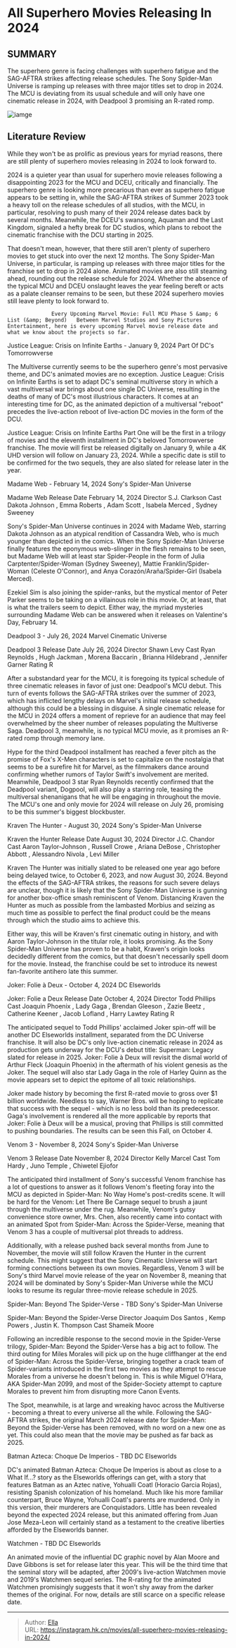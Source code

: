 # All Superhero Movies Releasing In 2024


## SUMMARY 



  The superhero genre is facing challenges with superhero fatigue and the SAG-AFTRA strikes affecting release schedules.   The Sony Spider-Man Universe is ramping up releases with three major titles set to drop in 2024.   The MCU is deviating from its usual schedule and will only have one cinematic release in 2024, with Deadpool 3 promising an R-rated romp.  

![iamge](https://static1.srcdn.com/wordpress/wp-content/uploads/2024/01/spider-man-deadpool-joker.jpg)

## Literature Review

While they won&#39;t be as prolific as previous years for myriad reasons, there are still plenty of superhero movies releasing in 2024 to look forward to.




2024 is a quieter year than usual for superhero movie releases following a disappointing 2023 for the MCU and DCEU, critically and financially. The superhero genre is looking more precarious than ever as superhero fatigue appears to be setting in, while the SAG-AFTRA strikes of Summer 2023 took a heavy toll on the release schedules of all studios, with the MCU, in particular, resolving to push many of their 2024 release dates back by several months. Meanwhile, the DCEU&#39;s swansong, Aquaman and the Last Kingdom, signaled a hefty break for DC studios, which plans to reboot the cinematic franchise with the DCU starting in 2025.




That doesn&#39;t mean, however, that there still aren&#39;t plenty of superhero movies to get stuck into over the next 12 months. The Sony Spider-Man Universe, in particular, is ramping up releases with three major titles for the franchise set to drop in 2024 alone. Animated movies are also still steaming ahead, rounding out the release schedule for 2024. Whether the absence of the typical MCU and DCEU onslaught leaves the year feeling bereft or acts as a palate cleanser remains to be seen, but these 2024 superhero movies still leave plenty to look forward to.

                  Every Upcoming Marvel Movie: Full MCU Phase 5 &amp; 6 List (&amp; Beyond)   Between Marvel Studios and Sony Pictures Entertainment, here is every upcoming Marvel movie release date and what we know about the projects so far.   


 Justice League: Crisis on Infinite Earths - January 9, 2024 
Part Of DC&#39;s Tomorrowverse
          




The Multiverse currently seems to be the superhero genre&#39;s most pervasive theme, and DC&#39;s animated movies are no exception. Justice League: Crisis on Infinite Earths is set to adapt DC&#39;s seminal multiverse story in which a vast multiversal war brings about one single DC Universe, resulting in the deaths of many of DC&#39;s most illustrious characters. It comes at an interesting time for DC, as the animated depiction of a multiversal &#34;reboot&#34; precedes the live-action reboot of live-action DC movies in the form of the DCU.

Justice League: Crisis on Infinite Earths Part One will be the first in a trilogy of movies and the eleventh installment in DC&#39;s beloved Tomorrowverse franchise. The movie will first be released digitally on January 9, while a 4K UHD version will follow on January 23, 2024. While a specific date is still to be confirmed for the two sequels, they are also slated for release later in the year.



 Madame Web - February 14, 2024 
Sony&#39;s Spider-Man Universe
         




   Madame Web      Release Date    February 14, 2024     Director    S.J. Clarkson     Cast    Dakota Johnson , Emma Roberts , Adam Scott , Isabela Merced , Sydney Sweeney      

Sony&#39;s Spider-Man Universe continues in 2024 with Madame Web, starring Dakota Johnson as an atypical rendition of Cassandra Web, who is much younger than depicted in the comics. When the Sony Spider-Man Universe finally features the eponymous web-slinger in the flesh remains to be seen, but Madame Web will at least star Spider-People in the form of Julia Carptenter/Spider-Woman (Sydney Sweeney), Mattie Franklin/Spider-Woman (Celeste O&#39;Connor), and Anya Corazón/Araña/Spider-Girl (Isabela Merced).

Ezekiel Sim is also joining the spider-ranks, but the mystical mentor of Peter Parker seems to be taking on a villainous role in this movie. Or, at least, that is what the trailers seem to depict. Either way, the myriad mysteries surrounding Madame Web can be answered when it releases on Valentine&#39;s Day, February 14.






 Deadpool 3 - July 26, 2024 
Marvel Cinematic Universe
          

   Deadpool 3      Release Date    July 26, 2024     Director    Shawn Levy     Cast    Ryan Reynolds , Hugh Jackman , Morena Baccarin , Brianna Hildebrand , Jennifer Garner     Rating    R      

After a substandard year for the MCU, it is foregoing its typical schedule of three cinematic releases in favor of just one: Deadpool&#39;s MCU debut. This turn of events follows the SAG-AFTRA strikes over the summer of 2023, which has inflicted lengthy delays on Marvel&#39;s initial release schedule, although this could be a blessing in disguise. A single cinematic release for the MCU in 2024 offers a moment of reprieve for an audience that may feel overwhelmed by the sheer number of releases populating the Multiverse Saga. Deadpool 3, meanwhile, is no typical MCU movie, as it promises an R-rated romp through memory lane.




Hype for the third Deadpool installment has reached a fever pitch as the promise of Fox&#39;s X-Men characters is set to capitalize on the nostalgia that seems to be a surefire hit for Marvel, as the filmmakers dance around confirming whether rumors of Taylor Swift&#39;s involvement are merited. Meanwhile, Deadpool 3 star Ryan Reynolds recently confirmed that the Deadpool variant, Dogpool, will also play a starring role, teasing the multiversal shenanigans that he will be engaging in throughout the movie. The MCU&#39;s one and only movie for 2024 will release on July 26, promising to be this summer&#39;s biggest blockbuster.



 Kraven The Hunter - August 30, 2024 
Sony&#39;s Spider-Man Universe
         

   Kraven the Hunter      Release Date    August 30, 2024     Director    J.C. Chandor     Cast    Aaron Taylor-Johnson , Russell Crowe , Ariana DeBose , Christopher Abbott , Alessandro Nivola , Levi Miller      




 Kraven The Hunter was initially slated to be released one year ago before being delayed twice, to October 6, 2023, and now August 30, 2024. Beyond the effects of the SAG-AFTRA strikes, the reasons for such severe delays are unclear, though it is likely that the Sony Spider-Man Universe is gunning for another box-office smash reminiscent of Venom. Distancing Kraven the Hunter as much as possible from the lambasted Morbius and seizing as much time as possible to perfect the final product could be the means through which the studio aims to achieve this.

Either way, this will be Kraven&#39;s first cinematic outing in history, and with Aaron Taylor-Johnson in the titular role, it looks promising. As the Sony Spider-Man Universe has proven to be a habit, Kraven&#39;s origin looks decidedly different from the comics, but that doesn&#39;t necessarily spell doom for the movie. Instead, the franchise could be set to introduce its newest fan-favorite antihero late this summer.



 Joker: Folie à Deux - October 4, 2024 
DC Elseworlds
         




   Joker: Folie a Deux      Release Date    October 4, 2024     Director    Todd Phillips     Cast    Joaquin Phoenix , Lady Gaga , Brendan Gleeson , Zazie Beetz , Catherine Keener , Jacob Lofland , Harry Lawtey     Rating    R      

The anticipated sequel to Todd Phillips&#39; acclaimed Joker spin-off will be another DC Elseworlds installment, separated from the DC Universe franchise. It will also be DC&#39;s only live-action cinematic release in 2024 as production gets underway for the DCU&#39;s debut title: Superman: Legacy slated for release in 2025. Joker: Folie à Deux will revisit the dismal world of Arthur Fleck (Joaquin Phoenix) in the aftermath of his violent genesis as the Joker. The sequel will also star Lady Gaga in the role of Harley Quinn as the movie appears set to depict the epitome of all toxic relationships.

Joker made history by becoming the first R-rated movie to gross over $1 billion worldwide. Needless to say, Warner Bros. will be hoping to replicate that success with the sequel - which is no less bold than its predecessor. Gaga&#39;s involvement is rendered all the more applicable by reports that Joker: Folie à Deux will be a musical, proving that Phillips is still committed to pushing boundaries. The results can be seen this Fall, on October 4.






 Venom 3 - November 8, 2024 
Sony&#39;s Spider-Man Universe
          

   Venom 3      Release Date    November 8, 2024     Director    Kelly Marcel     Cast    Tom Hardy , Juno Temple , Chiwetel Ejiofor      

The anticipated third installment of Sony&#39;s successful Venom franchise has a lot of questions to answer as it follows Venom&#39;s fleeting foray into the MCU as depicted in Spider-Man: No Way Home&#39;s post-credits scene. It will be hard for the Venom: Let There Be Carnage sequel to brush a jaunt through the multiverse under the rug. Meanwhile, Venom&#39;s gutsy convenience store owner, Mrs. Chen, also recently came into contact with an animated Spot from Spider-Man: Across the Spider-Verse, meaning that Venom 3 has a couple of multiversal plot threads to address.




Additionally, with a release pushed back several months from June to November, the movie will still follow Kraven the Hunter in the current schedule. This might suggest that the Sony Cinematic Universe will start forming connections between its own movies. Regardless, Venom 3 will be Sony&#39;s third Marvel movie release of the year on November 8, meaning that 2024 will be dominated by Sony&#39;s Spider-Man Universe while the MCU looks to resume its regular three-movie release schedule in 2025.



 Spider-Man: Beyond The Spider-Verse - TBD 
Sony&#39;s Spider-Man Universe
          

   Spider-Man: Beyond the Spider-Verse      Director    Joaquim Dos Santos , Kemp Powers , Justin K. Thompson     Cast    Shameik Moore      

Following an incredible response to the second movie in the Spider-Verse trilogy, Spider-Man: Beyond the Spider-Verse has a big act to follow. The third outing for Miles Morales will pick up on the huge cliffhanger at the end of Spider-Man: Across the Spider-Verse, bringing together a crack team of Spider-variants introduced in the first two movies as they attempt to rescue Morales from a universe he doesn&#39;t belong in. This is while Miguel O&#39;Hara, AKA Spider-Man 2099, and most of the Spider-Society attempt to capture Morales to prevent him from disrupting more Canon Events.




The Spot, meanwhile, is at large and wreaking havoc across the Multiverse - becoming a threat to every universe all the while. Following the SAG-AFTRA strikes, the original March 2024 release date for Spider-Man: Beyond the Spider-Verse has been removed, with no word on a new one as yet. This could also mean that the movie may be pushed as far back as 2025.



 Batman Azteca: Choque De Imperios - TBD 
DC Elseworlds
          

DC&#39;s animated Batman Azteca: Choque De Imperios is about as close to a What If...? story as the Elseworlds offerings can get, with a story that features Batman as an Aztec native, Yohualli Coatl (Horacio Garcia Rojas), resisting Spanish colonization of his homeland. Much like his more familiar counterpart, Bruce Wayne, Yohualli Coatl&#39;s parents are murdered. Only in this version, their murderers are Conquistadors. Little has been revealed beyond the expected 2024 release, but this animated offering from Juan Jose Meza-Leon will certainly stand as a testament to the creative liberties afforded by the Elseworlds banner.






 Watchmen - TBD 
DC Elseworlds
          

An animated movie of the influential DC graphic novel by Alan Moore and Dave Gibbons is set for release later this year. This will be the third time that the seminal story will be adapted, after 2009&#39;s live-action Watchmen movie and 2019&#39;s Watchmen sequel series. The R-rating for the animated Watchmen promisingly suggests that it won&#39;t shy away from the darker themes of the original. For now, details are still scarce on a specific release date.



---

> Author: [Ella](https://instagram.hk.cn/)  
> URL: https://instagram.hk.cn/movies/all-superhero-movies-releasing-in-2024/  

